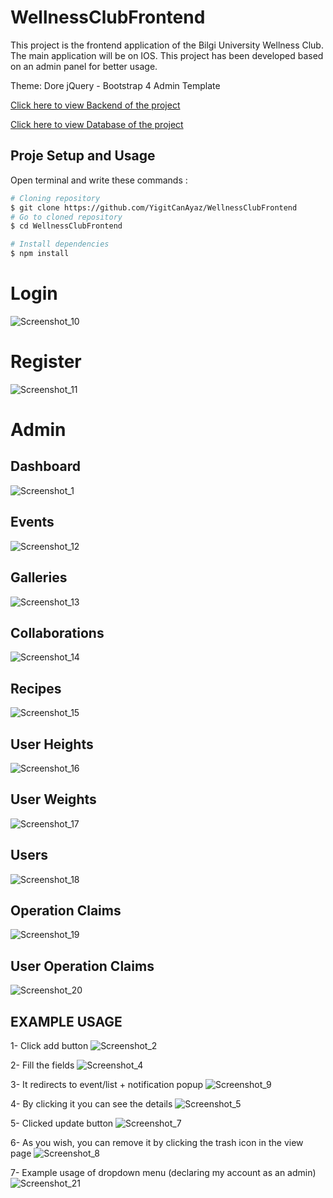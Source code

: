 # WellnessClubFrontend


This project is the frontend application of the Bilgi University Wellness Club. The main application will be on IOS. This project has been developed based on an admin panel for better usage.

Theme: Dore jQuery - Bootstrap 4 Admin Template

[Click here to view Backend of the project](https://github.com/YigitCanAyaz/WellnessClubBackend "Backend")

[Click here to view Database of the project](https://github.com/YigitCanAyaz/WellnessClubDatabase "Database")

## Proje Setup and Usage

Open terminal and write these commands :

```bash
# Cloning repository
$ git clone https://github.com/YigitCanAyaz/WellnessClubFrontend
# Go to cloned repository
$ cd WellnessClubFrontend

# Install dependencies
$ npm install
```

# Login
![Screenshot_10](https://user-images.githubusercontent.com/54958108/197288017-7d904ddd-61d9-45a6-b006-96bc3814030e.png)

# Register
![Screenshot_11](https://user-images.githubusercontent.com/54958108/197288036-03dcb33f-4a52-414d-811e-7910bb447239.png)

# Admin

## Dashboard
![Screenshot_1](https://user-images.githubusercontent.com/54958108/197288091-f45f569a-4631-4c0e-854b-29a6381f0c65.png)

## Events
![Screenshot_12](https://user-images.githubusercontent.com/54958108/197288162-f2dab473-4aca-4a8e-8d99-05c8d6ad713d.png)

## Galleries
![Screenshot_13](https://user-images.githubusercontent.com/54958108/197288174-e3692ac6-3590-482d-a81f-de2109a7990d.png)

## Collaborations
![Screenshot_14](https://user-images.githubusercontent.com/54958108/197288196-7520a1bd-3582-4d55-b0c1-9277bcafbdbb.png)

## Recipes
![Screenshot_15](https://user-images.githubusercontent.com/54958108/197288217-9e7ce59b-c64d-4a6e-a339-1548241d23f0.png)

## User Heights
![Screenshot_16](https://user-images.githubusercontent.com/54958108/197288236-f3d3a7d3-17ab-458c-b870-aac8a198e886.png)

## User Weights
![Screenshot_17](https://user-images.githubusercontent.com/54958108/197288260-4a640c22-3dae-4419-9f2b-5c4b5d8f955a.png)

## Users
![Screenshot_18](https://user-images.githubusercontent.com/54958108/197288287-c346ca2c-e767-4416-a6a5-dc9a0688d6af.png)

## Operation Claims
![Screenshot_19](https://user-images.githubusercontent.com/54958108/197288304-f09e6031-1788-410e-8dd0-55d7d9adc344.png)

## User Operation Claims
![Screenshot_20](https://user-images.githubusercontent.com/54958108/197288342-f210f693-728e-4bf2-8b89-2500f77d1816.png)

## EXAMPLE USAGE

1- Click add button
![Screenshot_2](https://user-images.githubusercontent.com/54958108/197288451-4874ab6e-d8e9-47a4-9eb8-85eb94517b5a.png)

2- Fill the fields
![Screenshot_4](https://user-images.githubusercontent.com/54958108/197288501-079bde96-6d42-4df2-ada1-1bcb1840ee37.png)

3- It redirects to event/list + notification popup
![Screenshot_9](https://user-images.githubusercontent.com/54958108/197288597-c56692bc-63f7-4d8d-8f38-76f241e8fddd.png)

4- By clicking it you can see the details
![Screenshot_5](https://user-images.githubusercontent.com/54958108/197288648-a65a96d9-4959-4496-80a4-5b8e407e39ea.png)

5- Clicked update button
![Screenshot_7](https://user-images.githubusercontent.com/54958108/197288718-f2d20309-5e8f-41ff-b77e-d290ba44f484.png)

6- As you wish, you can remove it by clicking the trash icon in the view page
![Screenshot_8](https://user-images.githubusercontent.com/54958108/197288759-e96be65e-b21a-4473-affd-9f5e25dceff8.png)

7- Example usage of dropdown menu (declaring my account as an admin)
![Screenshot_21](https://user-images.githubusercontent.com/54958108/197288863-7e494492-4698-4c4e-b618-795ef5830b70.png)
